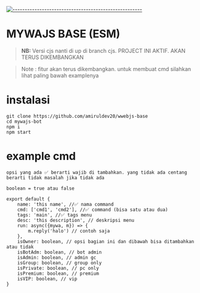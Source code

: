 [![-----------------------------------------------------](https://raw.githubusercontent.com/andreasbm/readme/master/assets/lines/colored.png)](#table-of-contents)

# MYWAJS BASE (ESM)

> **NB:** Versi cjs nanti di up di branch cjs. PROJECT INI AKTIF. AKAN TERUS DIKEMBANGKAN

> Note : fitur akan terus dikembangkan. untuk membuat cmd silahkan lihat paling bawah examplenya

# instalasi
```
git clone https://github.com/amiruldev20/wwebjs-base
cd mywajs-bot
npm i
npm start
```

# example cmd
```
opsi yang ada ✅ berarti wajib di tambahkan. yang tidak ada centang berarti tidak masalah jika tidak ada

boolean = true atau false

export default {
    name: 'this name', //✅ nama command
    cmd: ['cmd1', 'cmd2'], //✅ command (bisa satu atau dua)
    tags: 'main', //✅ tags menu
    desc: 'this description', // deskripsi menu
    run: async({mywa, m}) => {
        m.reply('halo') // contoh saja
    },
    isOwner: boolean, // opsi bagian ini dan dibawah bisa ditambahkan atau tidak
    isBotAdm: boolean, // bot admin
    isAdmin: boolean, // admin gc
    isGroup: boolean, // group only
    isPrivate: boolean, // pc only
    isPremium: boolean, // premium
    isVIP: boolean, // vip
}
```